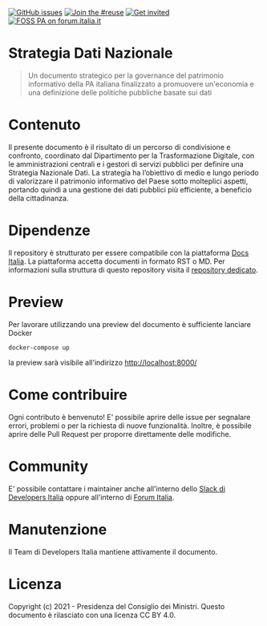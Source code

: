 [![GitHub issues](https://img.shields.io/github/issues/italia/strategia-dati-nazionale.svg)](https://github.com/italia/strategia-dati-nazionale/issues)
[![Join the #reuse](https://img.shields.io/badge/Slack%20channel-%23docs-blue.svg)](https://app.slack.com/client/T6C27AXE0/C9T4ELD4G)
[![Get invited](https://slack.developers.italia.it/badge.svg)](https://slack.developers.italia.it/)
[![FOSS PA on forum.italia.it](https://img.shields.io/badge/Forum-OSS-blue.svg)](https://forum.italia.it/c/software-open-source-per-la-pa/49)

# Strategia Dati Nazionale

> Un documento strategico per la governance del patrimonio informativo della PA italiana
> finalizzato a promuovere un'economia e una definizione delle politiche pubbliche basate sui dati

# Contenuto

Il presente documento è il risultato di un percorso di condivisione e confronto, 
coordinato dal Dipartimento per la Trasformazione Digitale, con le 
amministrazioni centrali e i gestori di servizi pubblici per definire una 
Strategia Nazionale Dati. La strategia ha l’obiettivo di medio e lungo periodo 
di valorizzare il patrimonio informativo del Paese sotto molteplici aspetti, portando
quindi a una gestione dei dati pubblici più efficiente, a beneficio 
della cittadinanza.  

# Dipendenze

Il repository è strutturato per essere compatibile con la piattaforma [Docs
Italia](https://docs.italia.it/). 
La piattaforma accetta documenti in formato RST o MD. 
Per informazioni sulla struttura di questo repository visita il [repository
dedicato](https://github.com/italia/docs-italia-starter-kit).

# Preview

Per lavorare utilizzando una preview del documento è sufficiente lanciare Docker

```
docker-compose up
```

la preview sarà visibile all'indirizzo [http://localhost:8000/](http://localhost:8000/)

# Come contribuire

Ogni contributo è benvenuto!
E' possibile aprire delle issue per segnalare errori, problemi o per la
richiesta di nuove funzionalità.
Inoltre, è possibile aprire delle Pull Request per proporre direttamente delle
modifiche.

# Community

E' possibile contattare i maintainer anche all'interno dello [Slack di Developers Italia](https://app.slack.com/client/T6C27AXE0/C9T4ELD4G/) oppure all'interno di [Forum Italia](https://forum.italia.it/c/software-open-source-per-la-pa/49).

# Manutenzione 

Il Team di Developers Italia mantiene attivamente il documento. 

# Licenza 

Copyright (c) 2021 - Presidenza del Consiglio dei Ministri.
Questo documento è rilasciato con una licenza CC BY 4.0. 
